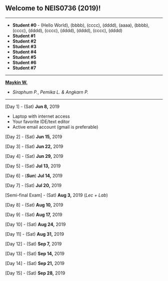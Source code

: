 ## Welcome to NEIS0736 (2019)!

---

* **Student #0** - (Hello World), (bbbb), (cccc), (dddd), (aaaa), (bbbb), (cccc), (dddd), (cccc), (dddd), (dddd), (cccc), (dddd)
* **Student #1**
* **Student #2**
* **Student #3**
* **Student #4**
* **Student #5**
* **Student #6**
* **Student #7**

---

**[Maykin W.](https://gitlab.com/NEIS0736/2019/wikis/Maykin-Warasart)**
* *Siraphum P.*, *Pemika L.* *&* *Angkarn P.*

---

[Day 1] - (Sat) **Jun 8,** 2019
*  Laptop with internet access
*  Your favorite IDE/text editor
*  Active email account (gmail is preferable)

[Day 2] - (Sat) **Jun 15,** 2019

[Day 3] - (Sat) **Jun 22,** 2019

[Day 4] - (Sat) **Jun 29,** 2019

[Day 5] - (Sat) **Jul 13,** 2019

[Day 6] - (***Sun***) **Jul 14,** 2019

[Day 7] - (Sat) **Jul 20,** 2019

[Semi-final Exam] - (Sat) **Aug 3,** 2019 (*Lec + Lab*)

[Day 8] - (Sat) **Aug 10,** 2019

[Day 9] - (Sat) **Aug 17,** 2019

[Day 10] - (Sat) **Aug 24,** 2019

[Day 11] - (Sat) **Aug 31,** 2019

[Day 12] - (Sat) **Sep 7,** 2019

[Day 13] - (Sat) **Sep 14,** 2019

[Day 14] - (Sat) **Sep 21,** 2019

[Day 15] - (Sat) **Sep 28,** 2019
